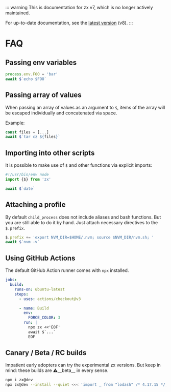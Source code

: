 ::: warning
This is documentation for zx v7, which is no longer actively maintained.

For up-to-date documentation, see the [latest version](/api) (v8).
:::

# FAQ

## Passing env variables

```js
process.env.FOO = 'bar'
await $`echo $FOO`
```

## Passing array of values

When passing an array of values as an argument to `$`, items of the array will
be escaped
individually and concatenated via space.

Example:

```js
const files = [...]
await $`tar cz ${files}`
```

## Importing into other scripts

It is possible to make use of `$` and other functions via explicit imports:

```js
#!/usr/bin/env node
import {$} from 'zx'

await $`date`
```

## Attaching a profile

By default `child_process` does not include aliases and bash functions.
But you are still able to do it by hand. Just attach necessary directives
to the `$.prefix`.

```js
$.prefix += 'export NVM_DIR=$HOME/.nvm; source $NVM_DIR/nvm.sh; '
await $`nvm -v`
```

## Using GitHub Actions

The default GitHub Action runner comes with `npx` installed.

```yaml
jobs:
  build:
    runs-on: ubuntu-latest
    steps:
      - uses: actions/checkout@v3

      - name: Build
        env:
          FORCE_COLOR: 3
        run: |
          npx zx <<'EOF'
          await $`...`
          EOF
```

## Canary / Beta / RC builds

Impatient early adopters can try the experimental zx versions.
But keep in mind: these builds are ⚠️️__beta__ in every sense.

```bash
npm i zx@dev
npx zx@dev --install --quiet <<< 'import _ from "lodash" /* 4.17.15 */; console.log(_.VERSION)'
```
